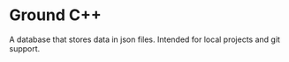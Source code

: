 # Ground C++

A database that stores data in json files.  Intended for local projects and git support.